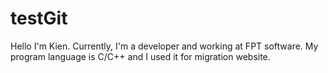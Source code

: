 # testGit
Hello
I'm Kien. Currently, I'm a developer and working at FPT software.
My program language is C/C++ and I used it for migration website.
